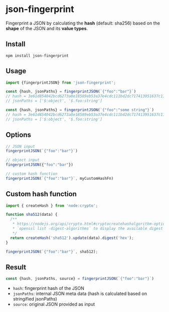 # json-fingerprint

Fingerprint a JSON by calculating the **hash** (default: sha256) based on the **shape** of the JSON and its **value types**.

## Install

```shell
npm install json-fingerprint
```

## Usage

```mjs
import {fingerprintJSON} from 'json-fingerprint';
```

```mjs
const {hash, jsonPaths} = fingerprintJSON(`{"foo":"bar"}`)
// hash = 3e61d854042bcd6273a8e18589eb53a37e4cdc111bd2dc717413951637c11e2d
// jsonPaths = ['$:object', '$.foo:string']

const {hash, jsonPaths} = fingerprintJSON(`{"foo":"some string"}`)
// hash = 3e61d854042bcd6273a8e18589eb53a37e4cdc111bd2dc717413951637c11e2d
// jsonPaths = ['$:object', '$.foo:string']
```

## Options

```mjs
// JSON input
fingerprintJSON(`{"foo":"bar"}`)

// object input
fingerprintJSON({"foo":"bar"})

// custom hash function
fingerprintJSON(`{"foo":"bar"}`, myCustomHashFn)
```

## Custom hash function

```mjs
import { createHash } from 'node:crypto';

function sha512(data) {
  /**
   * https://nodejs.org/api/crypto.html#cryptocreatehashalgorithm-options
   * `openssl list -digest-algorithms` to display the available digest algorithms
   */
  return createHash('sha512').update(data).digest('hex');
}

fingerprintJSON(`{"foo":"bar"}`, sha512);
```

## Result

```mjs
const {hash, jsonPaths, source} = fingerprintJSON(`{"foo":"bar"}`)
```

- `hash`: fingerprint hash of the JSON
- `jsonPaths`: internal JSON meta data (hash is calculated based on stringified jsonPaths)
- `source`: original JSON provided as input
